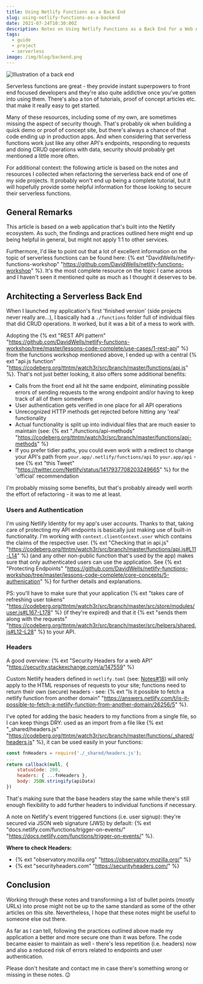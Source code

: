 ```yaml
---
title: Using Netlify Functions as a Back End
slug: using-netlify-functions-as-a-backend
date: 2021-07-24T10:30:00Z
description: Notes on Using Netlify Functions as a Back End for a Web Application.
tags:
  - guide
  - project
  - serverless
image: /img/blog/backend.png
---
```


<img src="/static/img/blog/backend.png" class="img-fluid img-center" alt="Illustration of a back end">

Serverless functions are great - they provide instant superpowers to front end focused developers and they're also quite addictive once you've gotten into using them. There's also a ton of tutorials, proof of concept articles etc. that make it really easy to get started.

Many of these resources, including some of my own, are sometimes missing the aspect of security though. That's probably ok when building a quick demo or proof of concept site, but there's always a chance of that code ending up in production apps. And when considering that serverless functions work just like any other API's endpoints, responding to requests and doing CRUD operations with data, security should probably get mentioned a little more often.

For additional context: the following article is based on the notes and resources I collected when refactoring the serverless back end of one of my side projects. It probably won't end up being a complete tutorial, but it will hopefully provide some helpful information for those looking to secure their serverless functions.

## General Remarks

This article is based on a web application that's built into the Netlify ecosystem. As such, the findings and practices outlined here might end up being helpful in general, but might not apply 1:1 to other services.

Furthermore, I'd like to point out that a lot of excellent information on the topic of serverless functions can be found here: {% ext "DavidWells/netlify-functions-workshop" "https://github.com/DavidWells/netlify-functions-workshop" %}. It's the most complete resource on the topic I came across and I haven't seen it mentioned quite as much as I thought it deserves to be.

## Architecting a Serverless Back End

When I launched my application's first 'finished version' (side projects never really are...), I basically had a `./functions` folder full of individual files that did CRUD operations. It worked, but it was a bit of a mess to work with.

Adopting the {% ext "REST API pattern" "https://github.com/DavidWells/netlify-functions-workshop/tree/master/lessons-code-complete/use-cases/1-rest-api" %} from the functions workshop mentioned above, I ended up with a central {% ext "api.js function" "https://codeberg.org/ttntm/watch3r/src/branch/master/functions/api.js" %}. That's not just better looking, it also offers some additional benefits:

- Calls from the front end all hit the same endpoint, eliminating possible errors of sending requests to the wrong endpoint and/or having to keep track of all of them somewhere
- User authentication gets verified in one place for all API operations
- Unrecognized HTTP methods get rejected before hitting any 'real' functionality
- Actual functionality is split up into individual files that are much easier to maintain (see: {% ext "./functions/api-methods" "https://codeberg.org/ttntm/watch3r/src/branch/master/functions/api-methods" %}
- If you prefer tidier paths, you could even work with a redirect to change your API's path from `your.app/.netlify/functions/api` to `your.app/api` - see {% ext "this Tweet" "https://twitter.com/Netlify/status/1417937708203249665" %} for the 'official' recommendation

I'm probably missing some benefits, but that's probably already well worth the effort of refactoring - it was to me at least.

### Users and Authentication

I'm using Netlify Identity for my app's user accounts. Thanks to that, taking care of protecting my API endpoints is basically just making use of built-in functionality. I'm working with `context.clientContext.user` which contains the claims of the respective user. {% ext "Checking that in api.js" "https://codeberg.org/ttntm/watch3r/src/branch/master/functions/api.js#L11-L14" %} (and any other non-public function that's used by the app) makes sure that only authenticated users can use the application. See {% ext "Protecting Endpoints" "https://github.com/DavidWells/netlify-functions-workshop/tree/master/lessons-code-complete/core-concepts/5-authenication" %} for further details and explanations.

PS: you'll have to make sure that your application {% ext "takes care of refreshing user tokens" "https://codeberg.org/ttntm/watch3r/src/branch/master/src/store/modules/user.js#L167-L178" %} (if they're expired) and that it {% ext "sends them along with the requests" "https://codeberg.org/ttntm/watch3r/src/branch/master/src/helpers/shared.js#L12-L28" %} to your API.

### Headers

A good overview: {% ext "Security Headers for a web API" "https://security.stackexchange.com/a/147559" %}

Custom Netlify headers defined in `netlify.toml` (see: [Notes#18](/notes/#18)) will only apply to the HTML responses of requests to your site; functions need to return their own (secure) headers - see: {% ext "Is it possible to fetch a netlify function from another domain" "https://answers.netlify.com/t/is-it-possible-to-fetch-a-netlify-function-from-another-domain/26256/5" %}.

I've opted for adding the basic headers to my functions from a single file, so I can keep things DRY: used as an import from a file like {% ext "_shared/headers.js" "https://codeberg.org/ttntm/watch3r/src/branch/master/functions/_shared/headers.js" %}, it can be used easily in your functions:

```jsx
const fnHeaders = require('./_shared/headers.js');
...
return callback(null, {
	statusCode: 200,
	headers: { ...fnHeaders },
	body: JSON.stringify(apiData)
})
```

That's making sure that the base headers stay the same while there's still enough flexibility to add further headers to individual functions if necessary.

A note on Netlify's event triggered functions (i.e. user signup): they're secured via JSON web signature (JWS) by default: {% ext "docs.netlify.com/functions/trigger-on-events/" "https://docs.netlify.com/functions/trigger-on-events/" %}.

**Where to check Headers:**

- {% ext "observatory.mozilla.org" "https://observatory.mozilla.org/" %}
- {% ext "securityheaders.com" "https://securityheaders.com/" %}

## Conclusion

Working through these notes and transforming a list of bullet points (mostly URLs) into prose might not be up to the same standard as some of the other articles on this site. Nevertheless, I hope that these notes might be useful to someone else out there.

As far as I can tell, following the practices outlined above made my application a better and more secure one than it was before. The code became easier to maintain as well - there's less repetition (i.e. headers) now and also a reduced risk of errors related to endpoints and user authentication.

Please don't hesitate and contact me in case there's something wrong or missing in these notes. 😉
